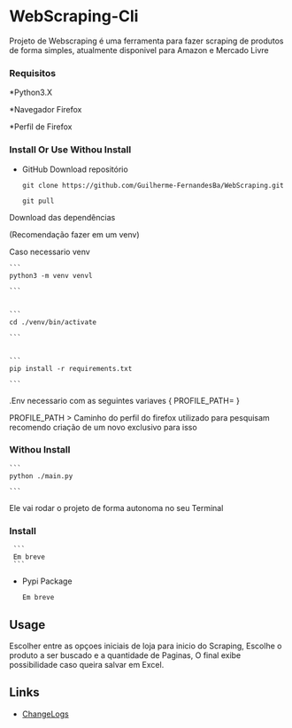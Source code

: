 # WebScraping-Cli

Projeto de Webscraping é uma ferramenta para fazer scraping de produtos de forma simples, atualmente disponivel para Amazon e Mercado Livre

### Requisitos


*Python3.X 

*Navegador Firefox

*Perfil de Firefox


### Install Or Use Withou Install

* GitHub
    Download repositório

    ```
    git clone https://github.com/Guilherme-FernandesBa/WebScraping.git

    ```

    ```
    git pull 

    ```

Download das dependências 

(Recomendação fazer em um venv)

Caso necessario venv


    ``` 
    python3 -m venv venvl 

    ``` 


    ``` 
    cd ./venv/bin/activate

    ``` 


    ```
    pip install -r requirements.txt     

    ```


.Env necessario com as seguintes variaves {
    PROFILE_PATH=
}

PROFILE_PATH > Caminho do perfil do firefox utilizado para pesquisam recomendo criação de um novo exclusivo para isso


### Withou Install

    ```
    python ./main.py

    ```

Ele vai rodar o projeto de forma autonoma no seu Terminal

### Install

     ```
     Em breve
     ```

* Pypi Package

    ```
    Em breve
    ```

## Usage


Escolher entre as opçoes iniciais de loja para inicio do Scraping, Escolhe o produto a ser buscado e a quantidade de Paginas, O final exibe possibilidade caso queira salvar em Excel.


## Links 

* [ChangeLogs](https://github.com/Guilherme-FernandesBa/WebScraping/blob/main/CHANGELOG.md)
